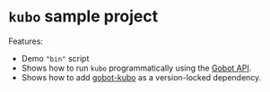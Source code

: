 # `kubo` sample project

Features:

- Demo `"bin"` script
- Shows how to run `kubo` programmatically using the [Gobot API](https://github.com/benallfree/gobot/tree/v1.0.0-alpha.37/docs/readme.md).
- Shows how to add [gobot-kubo](https://www.npmjs.com/package/gobot-kubo) as a version-locked dependency.
